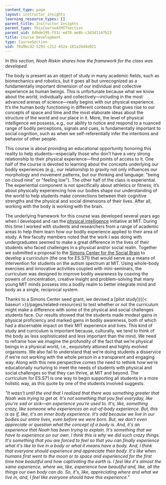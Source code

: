 ```yaml
---
content_type: page
layout: instructor_insights
learning_resource_types: []
parent_title: Instructor Insights
parent_type: ThisCourseAtMITSection
parent_uid: 8dbde195-f51c-ed78-ae8b-c3d3d1147b23
title: Course Development
type: CourseSection
uid: 78a9bcd2-5291-c212-452a-181a2bd4e021
---
```


_In this section, Noah Riskin shares how the framework for the class was developed._

The body is present as an object of study in many academic fields, such as biomechanics and robotics, but it goes all but unrecognized as a fundamentally important dimension of our individual and collective experience as human beings. This is unfortunate because what we know about the world, individually and collectively—including in the most advanced arenas of science—really begins with our physical experience. It’s the human body functioning in different contexts that gives rise to our concepts of space and time and the most elaborate ideas about the structure of the world and our place in it. More, the level of physical intelligence we possess, e.g., our ability to notice and respond to a nuanced range of bodily perceptions, signals and cues, is fundamentally important to social cognition, such as when we self-referentially infer the intentions and behavior of other people.

This course is about providing an educational opportunity honoring this reality to help students—especially those who don’t have a very strong relationship to their physical experience—find points of access to it. One half of the course is devoted to learning about the concepts underlying our bodily experiences (e.g., our relationship to gravity not only influences our morphology and movement patterns, but our thinking and language: "being on cloud nine" or "feeling low"). The other half of the class is experiential. The experiential component is not specifically about athletics or fitness; it’s about physically experiencing how our bodies shape our understanding of the world to help students make connections between their cognitive strengths and the physical and social dimensions of their lives. After all, working with the body is working with the brain.

The underlying framework for this course was developed several years ago when I developed and ran the [physical intelligence](/courses/pe-910-physical-intelligence-january-iap-2002/) initiative at MIT. During this time I worked with students and researchers from a range of academic areas to help them learn how our bodily experience applied to their area of study. A few faculty members noted that the work I was doing with undergraduates seemed to make a great difference in the lives of their students who faced challenges in a physical and/or social realm. Together we submitted a proposal to the [Simons Center for the Social Brain](http://web.mit.edu/scsb/) to develop a curriculum (the one for ES.S71) that would serve as a means of intervention for students on the autism spectrum at MIT. Using whole-body exercises and innovative activities coupled with mini-seminars, the curriculum was designed to improve bodily awareness by coaxing the powers of concentration, creative insight and problem-solving that many young MIT minds possess into a bodily realm to better integrate mind and body as a single, reciprocal system.

Thanks to a Simons Center seed grant, we devised a [pilot study]({{< baseurl >}}/pages/related-resources) to test whether or not the curriculum might make a difference with some of the physical and social challenges students face. Our results showed that the students made modest gains in physical proficiency and marked gains in bodily awareness, both of which had a discernable impact on their MIT experience and lives. This kind of study and curriculum is important because, culturally, we tend to think of the body as less sophisticated and less important than the mind. We need to reframe how we imagine the profundity of the fact that we’re physical beings in a physical world, i.e., exquisitely attuned and highly evolved organisms. We also fail to understand that we’re doing students a disservice if we’re not working with the whole person in a transparent and engaging way. Along with this new perspective comes the need to rethink how we’re educationally nurturing to meet the needs of students with physical and social challenges so that they can thrive, at MIT and beyond. The curriculum for ES.S71 is one way to begin supporting all students in a more holistic way, as this quote by one of the students involved suggests:

_"It wasn't until the end that I realized that there was something greater that Noah was trying to get at. It's not something that you feel everyday, like you're sad or sick—an experience you're used to. It's, like, something crazy, like someone who experiences an out-of-body experience. But, this is as if, like, it's an inner body experience. It's odd because we live in our bodies our entire lives, even before we were born. But, we don't even appreciate or question what the concept of a body is. And, it's an experience that Noah has been trying to explain. It's something that we have to experience on our own. I think this is why we did such crazy things. It's something that you are forced to feel so that you can finally experience what it's like to live in a body or what it means have a body. And, I think that everyone should experience and appreciate their body. It's like when humans first went to the moon or to space and experienced for the first time how beautiful and how captivating the earth is. I feel like it's almost the same experience, where we, like, experience how beautiful and, like, all the things our own body can do. So, it's, like, appreciating where and what we live in, and, I feel like everyone should have this experience."_